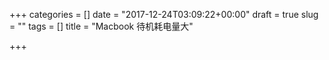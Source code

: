 +++
categories = []
date = "2017-12-24T03:09:22+00:00"
draft = true
slug = ""
tags = []
title = "Macbook 待机耗电量大"

+++
